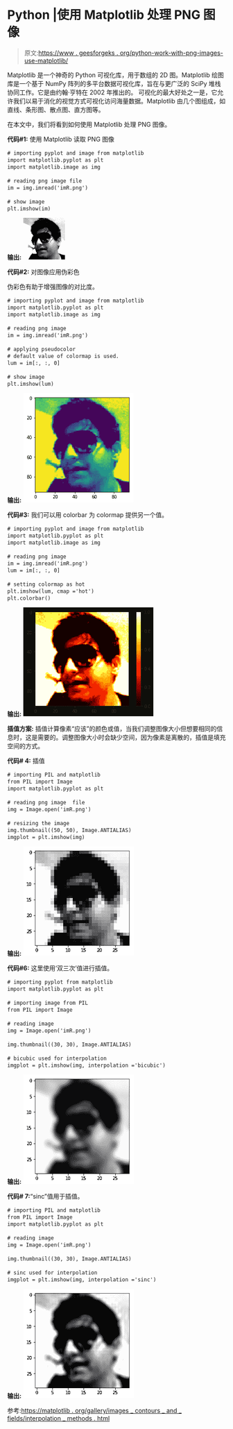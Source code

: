 # Python |使用 Matplotlib 处理 PNG 图像

> 原文:[https://www . geesforgeks . org/python-work-with-png-images-use-matplotlib/](https://www.geeksforgeeks.org/python-working-with-png-images-using-matplotlib/)

Matplotlib 是一个神奇的 Python 可视化库，用于数组的 2D 图。Matplotlib 绘图库是一个基于 NumPy 阵列的多平台数据可视化库，旨在与更广泛的 SciPy 堆栈协同工作。它是由约翰·亨特在 2002 年推出的。
可视化的最大好处之一是，它允许我们以易于消化的视觉方式可视化访问海量数据。Matplotlib 由几个图组成，如直线、条形图、散点图、直方图等。

在本文中，我们将看到如何使用 Matplotlib 处理 PNG 图像。

**代码#1:** 使用 Matplotlib 读取 PNG 图像

```
# importing pyplot and image from matplotlib
import matplotlib.pyplot as plt
import matplotlib.image as img

# reading png image file
im = img.imread('imR.png')

# show image
plt.imshow(im)
```

**输出:**
![](img/c8fab5976cffb0583124d857bcbc0366.png)

**代码#2:** 对图像应用伪彩色

伪彩色有助于增强图像的对比度。

```
# importing pyplot and image from matplotlib
import matplotlib.pyplot as plt
import matplotlib.image as img

# reading png image
im = img.imread('imR.png')

# applying pseudocolor 
# default value of colormap is used.
lum = im[:, :, 0]

# show image
plt.imshow(lum)
```

**输出:**
![](img/26e9c1b4e214add2fc20dbf240ae5f2e.png)

**代码#3:** 我们可以用 colorbar 为 colormap 提供另一个值。

```
# importing pyplot and image from matplotlib
import matplotlib.pyplot as plt
import matplotlib.image as img

# reading png image
im = img.imread('imR.png')
lum = im[:, :, 0]

# setting colormap as hot
plt.imshow(lum, cmap ='hot')
plt.colorbar()
```

**输出:**
![](img/6d02910407bd670f00543b465443de28.png)

**插值方案:**
插值计算像素“应该”的颜色或值，当我们调整图像大小但想要相同的信息时，这是需要的。调整图像大小时会缺少空间，因为像素是离散的，插值是填充空间的方式。

**代码# 4:** 插值

```
# importing PIL and matplotlib
from PIL import Image 
import matplotlib.pyplot as plt

# reading png image  file
img = Image.open('imR.png')

# resizing the image
img.thumbnail((50, 50), Image.ANTIALIAS)
imgplot = plt.imshow(img)
```

**输出:**
![](img/4f128be2128f98675baeb993ce255699.png)

**代码#6:** 这里使用‘双三次’值进行插值。

```
# importing pyplot from matplotlib
import matplotlib.pyplot as plt

# importing image from PIL
from PIL import Image 

# reading image
img = Image.open('imR.png')

img.thumbnail((30, 30), Image.ANTIALIAS) 

# bicubic used for interpolation
imgplot = plt.imshow(img, interpolation ='bicubic')
```

**输出:**
![](img/3c1c97b2fcefdfe9ccd6a16863d54a3d.png)

**代码# 7:**“sinc”值用于插值。

```
# importing PIL and matplotlib
from PIL import Image 
import matplotlib.pyplot as plt

# reading image
img = Image.open('imR.png')

img.thumbnail((30, 30), Image.ANTIALIAS)

# sinc used for interpolation
imgplot = plt.imshow(img, interpolation ='sinc')
```

**输出:**
![](img/2d00d69fae9bd2ad716823514dc944c7.png)

参考:[https://matplotlib . org/gallery/images _ contours _ and _ fields/interpolation _ methods . html](https://matplotlib.org/gallery/images_contours_and_fields/interpolation_methods.html)